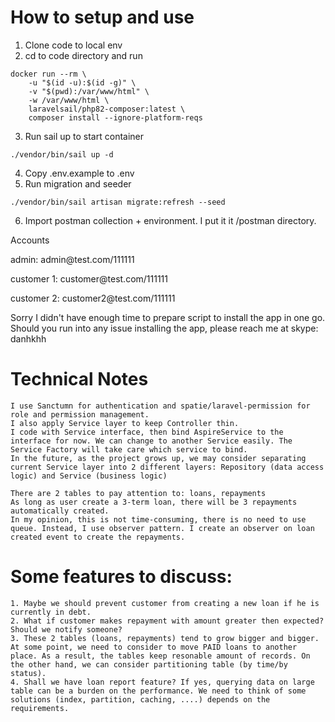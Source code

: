 # How to setup and use
1. Clone code to local env
2. cd to code directory and run
```
docker run --rm \
    -u "$(id -u):$(id -g)" \
    -v "$(pwd):/var/www/html" \
    -w /var/www/html \
    laravelsail/php82-composer:latest \
    composer install --ignore-platform-reqs
```
3. Run sail up to start container
```
./vendor/bin/sail up -d
```
4. Copy .env.example to .env
5. Run migration and seeder
```
./vendor/bin/sail artisan migrate:refresh --seed
```
6. Import postman collection + environment. I put it it /postman directory.

Accounts
   <p>admin: admin@test.com/111111</p>
   <p>customer 1: customer@test.com/111111</p>
   <p>customer 2: customer2@test.com/111111</p>

Sorry I didn't have enough time to prepare script to install the app in one go. Should you run into any issue installing the app, please reach me at skype: danhkhh

# Technical Notes
	I use Sanctumn for authentication and spatie/laravel-permission for role and permission management.
	I also apply Service layer to keep Controller thin.
	I code with Service interface, then bind AspireService to the interface for now. We can change to another Service easily. The Service Factory will take care which service to bind.
	In the future, as the project grows up, we may consider separating current Service layer into 2 different layers: Repository (data access logic) and Service (business logic)
	
	There are 2 tables to pay attention to: loans, repayments
	As long as user create a 3-term loan, there will be 3 repayments automatically created. 
	In my opinion, this is not time-consuming, there is no need to use queue. Instead, I use observer pattern. I create an observer on loan created event to create the repayments.


# Some features to discuss:
	1. Maybe we should prevent customer from creating a new loan if he is currently in debt.
	2. What if customer makes repayment with amount greater then expected? Should we notify someone?
	3. These 2 tables (loans, repayments) tend to grow bigger and bigger. At some point, we need to consider to move PAID loans to another place. As a result, the tables keep resonable amount of records. On the other hand, we can consider partitioning table (by time/by status).
	4. Shall we have loan report feature? If yes, querying data on large table can be a burden on the performance. We need to think of some solutions (index, partition, caching, ....) depends on the requirements.
